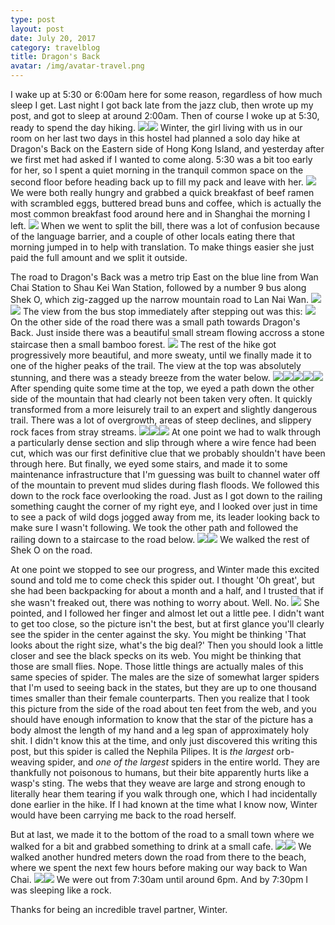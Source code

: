 ```yaml
---
type: post
layout: post
date: July 20, 2017
category: travelblog
title: Dragon's Back
avatar: /img/avatar-travel.png
---
```


I wake up at 5:30 or 6:00am here for some reason, regardless of how much sleep I get. Last night I got back late from the jazz club, then wrote up my post, and got to sleep at around 2:00am. Then of course I woke up at 5:30, ready to spend the day hiking. <img class='post-img' src='{{ "/img/travel/SE_Asia/Day3/IMG_20170720_061419.webp" }}'/><img class='post-img' src='{{ "/img/travel/SE_Asia/Day3/IMG_20170720_060907_186.webp" }}'/> Winter, the girl living with us in our room on her last two days in this hostel had planned a solo day hike at Dragon's Back on the Eastern side of Hong Kong Island, and yesterday after we first met had asked if I wanted to come along. 5:30 was a bit too early for her, so I spent a quiet morning in the tranquil common space on the second floor before heading back up to fill my pack and leave with her. <img class='post-img' src='{{ "/img/travel/SE_Asia/Day3/IMG_20170720_065630.webp" }}'/> We were both really hungry and grabbed a quick breakfast of beef ramen with scrambled eggs, buttered bread buns and coffee, which is actually the most common breakfast food around here and in Shanghai the morning I left. <img class='post-img' src='{{ "/img/travel/SE_Asia/Day3/IMG_20170720_083033~2.webp" }}'/> When we went to split the bill, there was a lot of confusion because of the language barrier, and a couple of other locals eating there that morning jumped in to help with translation. To make things easier she just paid the full amount and we split it outside.

The road to Dragon's Back was a metro trip East on the blue line from Wan Chai Station to Shau Kei Wan Station, followed by a number 9 bus along Shek O, which zig-zagged up the narrow mountain road to Lan Nai Wan. <img class='post-img' src='{{ "/img/travel/SE_Asia/Day3/IMG_20170720_085735.webp" }}'/><img class='post-img' src='{{ "/img/travel/SE_Asia/Day3/IMG_20170720_090040~2.webp" }}'/> The view from the bus stop immediately after stepping out was this: <img class='post-img' src='{{ "/img/travel/SE_Asia/Day3/IMG_20170720_092001.webp" }}'/> On the other side of the road there was a small path towards Dragon's Back. Just inside there was a beautiful small stream flowing accross a stone staircase then a small bamboo forest. <img class='post-img' src='{{ "/img/travel/SE_Asia/Day3/IMG_20170720_092410.webp" }}'/> The rest of the hike got progressively more beautiful, and more sweaty, until we finally made it to one of the higher peaks of the trail. The view at the top was absolutely stunning, and there was a steady breeze from the water below. <img class='post-img' src='{{ "/img/travel/SE_Asia/Day3/IMG_20170720_100218~2.webp" }}'/><img class='post-img' src='{{ "/img/travel/SE_Asia/Day3/IMG_20170720_100839~2.webp" }}'/><img class='post-img' src='{{ "/img/travel/SE_Asia/Day3/IMG_20170720_101022~2.webp" }}'/><img class='post-img' src='{{ "/img/travel/SE_Asia/Day3/IMG_20170720_102026~2.webp" }}'/><img class='post-img' src='{{ "/img/travel/SE_Asia/Day3/IMG_20170720_102606~2.webp" }}'/> After spending quite some time at the top, we eyed a path down the other side of the mountain that had clearly not been taken very often. It quickly transformed from a more leisurely trail to an expert and slightly dangerous trail. There was a lot of overgrowth, areas of steep declines, and slippery rock faces from stray streams. <img class='post-img' src='{{ "/img/travel/SE_Asia/Day3/IMG_20170720_104218.webp" }}'/><img class='post-img' src='{{ "/img/travel/SE_Asia/Day3/IMG_20170720_104852.webp" }}'/><img class='post-img' src='{{ "/img/travel/SE_Asia/Day3/IMG_20170720_104858.webp" }}'/> At one point we had to walk through a particularly dense section and slip through where a wire fence had been cut, which was our first definitive clue that we probably shouldn't have been through here. But finally, we eyed some stairs, and made it to some maintenance infrastructure that I'm guessing was built to channel water off of the mountain to prevent mud slides during flash floods. We followed this down to the rock face overlooking the road. Just as I got down to the railing something caught the corner of my right eye, and I looked over just in time to see a pack of wild dogs jogged away from me, its leader looking back to make sure I wasn't following. We took the other path and followed the railing down to a staircase to the road below. <img class='post-img' src='{{ "/img/travel/SE_Asia/Day3/IMG_20170720_110413.webp" }}'/><img class='post-img' src='{{ "/img/travel/SE_Asia/Day3/IMG_20170720_111301~2.webp" }}'/> We walked the rest of Shek O on the road. 

At one point we stopped to see our progress, and Winter made this excited sound and told me to come check this spider out. I thought 'Oh great', but she had been backpacking for about a month and a half, and I trusted that if she wasn't freaked out, there was nothing to worry about. Well. No. <img class='post-img' src='{{ "/img/travel/SE_Asia/Day3/IMG_20170720_113613.webp" }}'/> She pointed, and I followed her finger and almost let out a little pee. I didn't want to get too close, so the picture isn't the best, but at first glance you'll clearly see the spider in the center against the sky. You might be thinking 'That looks about the right size, what's the big deal?' Then you should look a little closer and see the black specks on its web. You might be thinking that those are small flies. Nope. Those little things are actually males of this same species of spider. The males are the size of somewhat larger spiders that I'm used to seeing back in the states, but they are up to one thousand times smaller than their female counterparts. Then you realize that I took this picture from the side of the road about ten feet from the web, and you should have enough information to know that the star of the picture has a body almost the length of my hand and a leg span of approximately holy shit. I didn't know this at the time, and only just discovered this writing this post, but this spider is called the Nephila Pilipes. It is *the largest* orb-weaving spider, and *one of the largest* spiders in the entire world. They are thankfully not poisonous to humans, but their bite apparently hurts like a wasp's sting. The webs that they weave are large and strong enough to literally hear them tearing if you walk through one, which I had incidentally done earlier in the hike. If I had known at the time what I know now, Winter would have been carrying me back to the road herself.

But at last, we made it to the bottom of the road to a small town where we walked for a bit and grabbed something to drink at a small cafe. <img class='post-img' src='{{ "/img/travel/SE_Asia/Day3/IMG_20170720_114917~2.webp" }}'/><img class='post-img' src='{{ "/img/travel/SE_Asia/Day3/IMG_20170720_115547~2.webp" }}'/> We walked another hundred meters down the road from there to the beach, where we spent the next few hours before making our way back to Wan Chai. <img class='post-img' src='{{ "/img/travel/SE_Asia/Day3/IMG_20170720_125512~2.webp" }}'/><img class='post-img' src='{{ "/img/travel/SE_Asia/Day3/IMG_20170720_152545~2.webp" }}'/> We were out from 7:30am until around 6pm. And by 7:30pm I was sleeping like a rock. 

Thanks for being an incredible travel partner, Winter.
